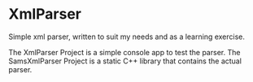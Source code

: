# XmlParser
Simple xml parser, written to suit my needs and as a learning exercise.

The XmlParser Project is a simple console app to test the parser.
The SamsXmlParser Project is a static C++ library that contains the actual parser.
